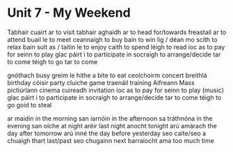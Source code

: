 # Unit 7 - My Weekend


Tabhair cuairt ar	to visit
tabhair aghaidh ar	to head for/towards
freastail ar	to attend
buail le	to meet
ceannaigh	to buy
bain	to win
lig / déan mo scíth	to relax
bain sult as / taitin le	to enjoy
caith	to spend
léigh	to read
íoc as	to pay for
seinn	to play
glac páirt i	to participate in
socraigh	to arrange/decide
tar	to come
téigh	to go
tar	to come



gnóthach	busy
greim le hithe	a bite to eat
ceolchoirm	concert
breithlá	birthday
cóisir	party
cluiche	game
traenáil	training
Aifreann	Mass
pictiúrlann	cinema
cuireadh	invitation
íoc as	to pay for
seinn	to play (music)
glac páirt i	to participate in
socraigh	to arrange/decide
tar	to come
téigh	to go
goid	to steal



ar maidin	in the morning
san iarnóin	in the afternoon
sa tráthnóna	in the evening
san oíche	at night
aréir	last night
anocht	tonight
arú amárach	the day after tomorrow
arú inné	the day before yesterday
seo caite/seo a chuaigh thart	last/past
seo chugainn	next
barraíocht ama	too much time